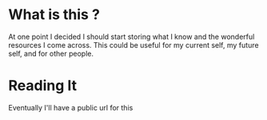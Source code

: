 # What is this ?

At one point I decided I should start storing what I know and the wonderful resources I come across.
This could be useful for my current self, my future self, and for other people.

# Reading It

Eventually I'll have a public url for this

